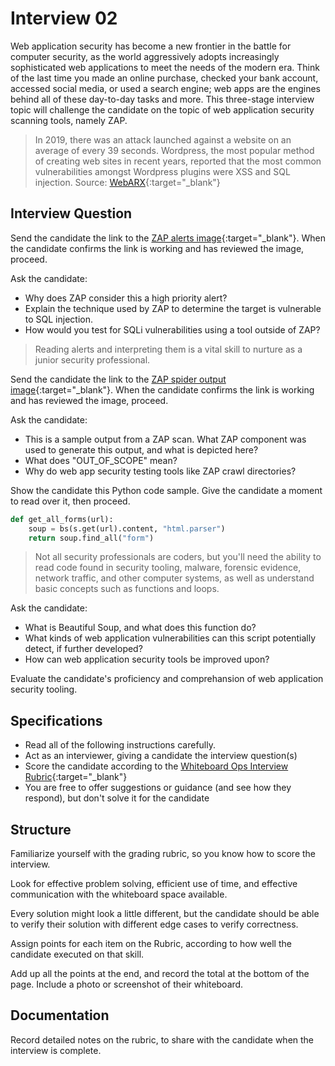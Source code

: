 # Interview 02

Web application security has become a new frontier in the battle for computer security, as the world aggressively adopts increasingly sophisticated web applications to meet the needs of the modern era. Think of the last time you made an online purchase, checked your bank account, accessed social media, or used a search engine; web apps are the engines behind all of these day-to-day tasks and more. This three-stage interview topic will challenge the candidate on the topic of web application security scanning tools, namely ZAP.

> In 2019, there was an attack launched against a website on an average of every 39 seconds. Wordpress, the most popular method of creating web sites in recent years, reported that the most common vulnerabilities amongst Wordpress plugins were XSS and SQL injection. Source: [WebARX](https://www.webarxsecurity.com/website-hacking-statistics-2018-february/){:target="_blank"}

## Interview Question

Send the candidate the link to the [ZAP alerts image](https://www.randorisec.fr/img/blog/zap_alerts.png){:target="_blank"}. When the candidate confirms the link is working and has reviewed the image, proceed.

Ask the candidate:

- Why does ZAP consider this a high priority alert?
- Explain the technique used by ZAP to determine the target is vulnerable to SQL injection.
- How would you test for SQLi vulnerabilities using a tool outside of ZAP?

> Reading alerts and interpreting them is a vital skill to nurture as a junior security professional.

Send the candidate the link to the [ZAP spider output image](https://external-content.duckduckgo.com/iu/?u=https%3A%2F%2Fi.stack.imgur.com%2FREfnl.png&f=1&nofb=1){:target="_blank"}. When the candidate confirms the link is working and has reviewed the image, proceed.

Ask the candidate:

- This is a sample output from a ZAP scan. What ZAP component was used to generate this output, and what is depicted here?
- What does "OUT_OF_SCOPE" mean?
- Why do web app security testing tools like ZAP crawl directories?

Show the candidate this Python code sample. Give the candidate a moment to read over it, then proceed.

```python
def get_all_forms(url):
    soup = bs(s.get(url).content, "html.parser")
    return soup.find_all("form")
```

> Not all security professionals are coders, but you'll need the ability to read code found in security tooling, malware, forensic evidence, network traffic, and other computer systems, as well as understand basic concepts such as functions and loops.

Ask the candidate:

- What is Beautiful Soup, and what does this function do?
- What kinds of web application vulnerabilities can this script potentially detect, if further developed?
- How can web application security tools be improved upon?

Evaluate the candidate's proficiency and comprehansion of web application security tooling.

## Specifications

- Read all of the following instructions carefully.
- Act as an interviewer, giving a candidate the interview question(s)
- Score the candidate according to the [Whiteboard Ops Interview Rubric](https://docs.google.com/spreadsheets/d/1scthkmARfzAFZrSYAp6LA2coOaoWUWbSzMbtIU4jcHw/edit#gid=1422288328){:target="_blank"}
- You are free to offer suggestions or guidance (and see how they respond),  but don't solve it for the candidate

## Structure

Familiarize yourself with the grading rubric, so you know how to score the interview.

Look for effective problem solving, efficient use of time, and effective communication with the whiteboard space available.

Every solution might look a little different, but the candidate should be able to verify their solution with different edge cases to verify correctness.

Assign points for each item on the Rubric, according to how well the candidate executed on that skill.

Add up all the points at the end, and record the total at the bottom of the page. Include a photo or screenshot of their whiteboard.

## Documentation

Record detailed notes on the rubric, to share with the candidate when the interview is complete.

